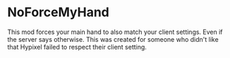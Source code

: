 # NoForceMyHand

This mod forces your main hand to also match your client settings. Even if the server says otherwise.
This was created for someone who didn't like that Hypixel failed to respect their client setting.